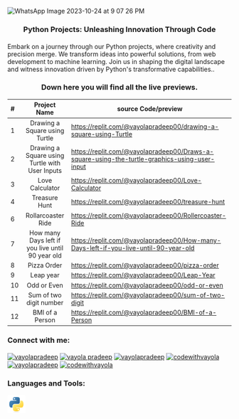 ![WhatsApp Image 2023-10-24 at 9 07 26 PM](https://github.com/sinonagar123/python_projects/assets/102567147/6aca94b9-4576-4691-bd04-677b760da3a9)


<h3 align="center">Python Projects: Unleashing Innovation Through Code</h3>
<h4></h4>Embark on a journey through our Python projects, where creativity and precision merge. We transform ideas into powerful solutions, from web development to machine learning. Join us in shaping the digital landscape and witness innovation driven by Python's transformative capabilities..</h4>
<h3 align="center">Down here you will find all the live previews.</h3>

<table>
<thead>
<tr>
<th align="left">#</th>
<th align="center">Project Name</th>
<th align="center">source Code/preview</th>

</tr>
</thead>
<tbody>
<tr>
<td align="left">1</td>
<td align="center">Drawing a Square using Turtle</td>
<td align="left"><a href="https://replit.com/@vayolapradeep00/drawing-a-square-using-Turtle" rel="nofollow">https://replit.com/@vayolapradeep00/drawing-a-square-using-Turtle</a></td>  
</tr>

<tr>
<td align="left">2</td>
<td align="center">Drawing a Square using Turtle with User Inputs</td>
<td align="left"><a href="https://replit.com/@vayolapradeep00/Draws-a-square-using-the-turtle-graphics-using-user-input" rel="nofollow">https://replit.com/@vayolapradeep00/Draws-a-square-using-the-turtle-graphics-using-user-input</a></td>  
</tr>

<tr>
<td align="left">3</td>
<td align="center">Love Calculator</td>
<td align="left"><a href="https://replit.com/@vayolapradeep00/Love-Calculator" rel="nofollow">https://replit.com/@vayolapradeep00/Love-Calculator</a></td>  
</tr>

<tr>
<td align="left">4</td>
<td align="center">Treasure Hunt</td>
<td align="left"><a href="https://replit.com/@vayolapradeep00/treasure-hunt" rel="nofollow">https://replit.com/@vayolapradeep00/treasure-hunt</a></td>  
</tr>

<tr>
<td align="left">6</td>
<td align="center">Rollarcoaster Ride</td>
<td align="left"><a href="https://replit.com/@vayolapradeep00/Rollercoaster-Ride" rel="nofollow">https://replit.com/@vayolapradeep00/Rollercoaster-Ride</a></td>  
</tr>

<tr>
<td align="left">7</td>
<td align="center">How many Days left if you live until 90 year old</td>
<td align="left"><a href="https://replit.com/@vayolapradeep00/How-many-Days-left-if-you-live-until-90-year-old" rel="nofollow">https://replit.com/@vayolapradeep00/How-many-Days-left-if-you-live-until-90-year-old</a></td>  
</tr>

<tr>
<td align="left">8</td>
<td align="center">Pizza Order</td>
<td align="left"><a href="https://replit.com/@vayolapradeep00/pizza-order" rel="nofollow">https://replit.com/@vayolapradeep00/pizza-order</a></td>  
</tr>

<tr>
<td align="left">9</td>
<td align="center">Leap year</td>
<td align="left"><a href="https://replit.com/@vayolapradeep00/Leap-Year" rel="nofollow">https://replit.com/@vayolapradeep00/Leap-Year</a></td>  
</tr>

<tr>
<td align="left">10</td>
<td align="center">Odd or Even</td>
<td align="left"><a href="https://replit.com/@vayolapradeep00/odd-or-even" rel="nofollow">https://replit.com/@vayolapradeep00/odd-or-even</a></td>  
</tr>

<tr>
<td align="left">11</td>
<td align="center">Sum of two digit number</td>
<td align="left"><a href="https://replit.com/@vayolapradeep00/sum-of-two-digit" rel="nofollow">https://replit.com/@vayolapradeep00/sum-of-two-digit</a></td>  
</tr>

<tr>
<td align="left">12</td>
<td align="center">BMI of a Person</td>
<td align="left"><a href="https://replit.com/@vayolapradeep00/BMI-of-a-Person" rel="nofollow">https://replit.com/@vayolapradeep00/BMI-of-a-Person</a></td>  
</tr>

</tbody></table>

<h3 align="left">Connect with me:</h3>
<p align="left">
<a href="https://codepen.io/vayolapradeep" target="blank"><img align="center" src="https://raw.githubusercontent.com/rahuldkjain/github-profile-readme-generator/master/src/images/icons/Social/codepen.svg" alt="vayolapradeep" height="30" width="40" /></a>
<a href="https://twitter.com/vayolapradeep" target="blank"><img align="center" src="https://raw.githubusercontent.com/rahuldkjain/github-profile-readme-generator/master/src/images/icons/Social/twitter.svg" alt="vayola pradeep" height="30" width="40" /></a>
<a href="https://linkedin.com/in/vayolapradeep" target="blank"><img align="center" src="https://raw.githubusercontent.com/rahuldkjain/github-profile-readme-generator/master/src/images/icons/Social/linked-in-alt.svg" alt="vayolapradeep" height="30" width="40" /></a>
<a href="https://instagram.com/codewithvayola" target="blank"><img align="center" src="https://raw.githubusercontent.com/rahuldkjain/github-profile-readme-generator/master/src/images/icons/Social/instagram.svg" alt="codewithvayola" height="30" width="40" /></a> 
<a href="https://dev.to/vayolapradeep" target="blank"><img align="center" src="https://raw.githubusercontent.com/rahuldkjain/github-profile-readme-generator/master/src/images/icons/Social/devto.svg" alt="vayolapradeep" height="30" width="40" /></a>
   <a href="https://replit.com/@vayolapradeep00" target="blank"><img align="center" src="https://upload.wikimedia.org/wikipedia/commons/7/78/New_Replit_Logo.svg" alt="codewithvayola" height="40" width="40" /></a></p>

<h3 align="left">Languages and Tools:</h3>
<p align="left"> <a href="https://www.python.org" target="_blank" rel="noreferrer"> <img src="https://raw.githubusercontent.com/devicons/devicon/master/icons/python/python-original.svg" alt="python" width="40" height="40"/> </a>  </p>

